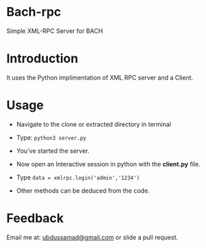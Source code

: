 # Bach-rpc
Simple XML-RPC Server for BACH

# Introduction
It uses the Python implimentation of XML RPC server and a Client.

# Usage

* Navigate to the clone or extracted directory in terminal

* Type: `python3 server.py`

* You've started the server.

* Now open an Interactive session in python with the **client.py** file.

* Type `data = xmlrpc.login('admin','1234')`

* Other methods can be deduced from the code.

# Feedback

Email me at: ubdussamad@gmail.com or slide a pull request.

